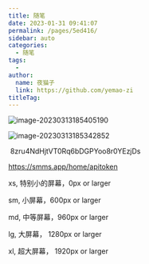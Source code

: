 ```yaml
---
title: 随笔
date: 2023-01-31 09:41:07
permalink: /pages/5ed416/
sidebar: auto
categories:
  - 随笔
tags:
  - 
author: 
  name: 夜猫子
  link: https://github.com/yemao-zi
titleTag: 
---
```


![image-20230313185405190](https://s2.loli.net/2023/03/13/NuSFI7glAYwHXb1.png)



![image-20230313185342852](C:\Users\Tina\AppData\Roaming\Typora\typora-user-images\image-20230313185342852.png)

​	8zru4NdHjtVT0Rq6bDGPYoo8r0YEzjDs

https://smms.app/home/apitoken



xs, 特别小的屏幕，0px or larger

sm, 小屏幕，600px or larger

md, 中等屏幕，960px or larger

lg, 大屏幕， 1280px or larger

xl, 超大屏幕， 1920px or larger


